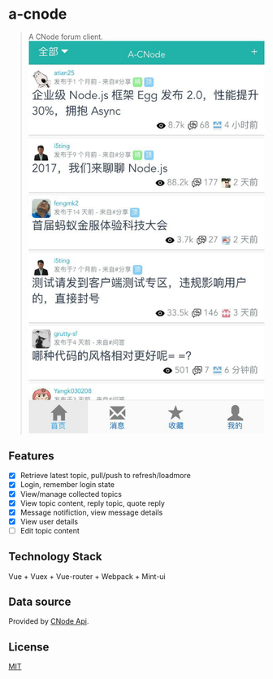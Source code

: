 # a-cnode

> A CNode forum client.  
![img](demo/home.jpeg)

## Features
- [x] Retrieve latest topic, pull/push to refresh/loadmore
- [x] Login, remember login state
- [x] View/manage collected topics
- [x] View topic content, reply topic, quote reply
- [x] Message notifiction, view message details
- [x] View user details
- [ ] Edit topic content

## Technology Stack
Vue + Vuex + Vue-router + Webpack + Mint-ui

## Data source
Provided by [CNode Api](https://cnodejs.org/api).

## License
[MIT](https://github.com/samcsf/a-cnode/blob/master/LICENSE)
